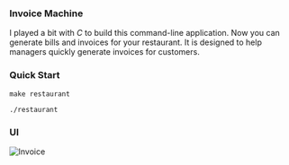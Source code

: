 ### Invoice Machine

I played a bit with *C* to build this command-line application. Now you can generate bills and invoices for your restaurant. It is designed to help managers quickly generate invoices for customers.

### Quick Start

```
make restaurant
```

```
./restaurant
```


### UI
![Invoice](https://github.com/garbalau-github/restaurant-billing/blob/main/ui/SCREEN.png?raw=true)
